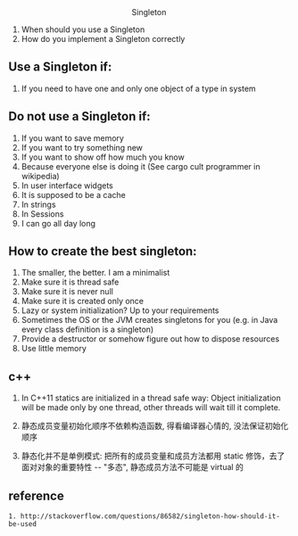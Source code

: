 <center> Singleton </center>

1. When should you use a Singleton
2. How do you implement a Singleton correctly

## Use a Singleton if:

1. If you need to have one and only one object of a type in system

## Do not use a Singleton if:

1. If you want to save memory
2. If you want to try something new
3. If you want to show off how much you know
4. Because everyone else is doing it (See cargo cult programmer in wikipedia)
5. In user interface widgets
6. It is supposed to be a cache
7. In strings
8. In Sessions
9. I can go all day long

## How to create the best singleton:

1. The smaller, the better. I am a minimalist
2. Make sure it is thread safe
3. Make sure it is never null
4. Make sure it is created only once
5. Lazy or system initialization? Up to your requirements
6. Sometimes the OS or the JVM creates singletons for you (e.g. in Java every class definition is a singleton)
7. Provide a destructor or somehow figure out how to dispose resources
8. Use little memory

## c++

1. In C++11 statics are initialized in a thread safe way: Object initialization will be made only by one thread, other threads will wait till it complete.

2. 静态成员变量初始化顺序不依赖构造函数, 得看编译器心情的, 没法保证初始化顺序 

3. 静态化并不是单例模式: 把所有的成员变量和成员方法都用 static 修饰，去了面对对象的重要特性 -- "多态", 静态成员方法不可能是 virtual 的


## reference
	1. http://stackoverflow.com/questions/86582/singleton-how-should-it-be-used
